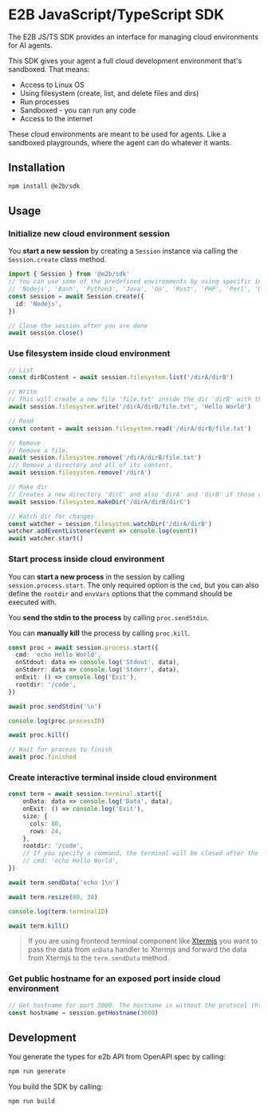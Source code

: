 # E2B JavaScript/TypeScript SDK

The E2B JS/TS SDK provides an interface for managing cloud environments for AI agents.

This SDK gives your agent a full cloud development environment that's sandboxed. That means:

- Access to Linux OS
- Using filesystem (create, list, and delete files and dirs)
- Run processes
- Sandboxed - you can run any code
- Access to the internet

These cloud environments are meant to be used for agents. Like a sandboxed playgrounds, where the agent can do whatever it wants.

## Installation

```sh
npm install @e2b/sdk
```

## Usage

### Initialize new cloud environment session

You **start a new session** by creating a `Session` instance via calling the `Session.create` class method.

```ts
import { Session } from '@e2b/sdk'
// You can use some of the predefined environments by using specific id:
// 'Nodejs', 'Bash', 'Python3', 'Java', 'Go', 'Rust', 'PHP', 'Perl', 'DotNET'
const session = await Session.create({ 
  id: 'Nodejs',
})

// Close the session after you are done
await session.close()
```

### Use filesystem inside cloud environment

```ts
// List
const dirBContent = await session.filesystem.list('/dirA/dirB')

// Write
// This will create a new file 'file.txt' inside the dir 'dirB' with the content 'Hello world'.
await session.filesystem.write('/dirA/dirB/file.txt', 'Hello World')

// Read
const content = await session.filesystem.read('/dirA/dirB/file.txt')

// Remove
// Remove a file.
await session.filesystem.remove('/dirA/dirB/file.txt')
/// Remove a directory and all of its content.
await session.filesystem.remove('/dirA')

// Make dir
// Creates a new directory 'dirC' and also 'dirA' and 'dirB' if those directories don't already exist.
await session.filesystem.makeDir('/dirA/dirB/dirC')

// Watch dir for changes
const watcher = session.filesystem.watchDir('/dirA/dirB')
watcher.addEventListener(event => console.log(event))
await watcher.start()
```

### Start process inside cloud environment

You can **start a new process** in the session by calling `session.process.start`. The only required option is the `cmd`, but you can also define the `rootdir` and `envVars` options that the command should be executed with.

You **send the stdin to the process** by calling `proc.sendStdin`.

You can **manually kill** the process by calling `proc.kill`.

```ts
const proc = await session.process.start({
  cmd: 'echo Hello World',
  onStdout: data => console.log('Stdout', data),
  onStderr: data => console.log('Stderr', data),
  onExit: () => console.log('Exit'),
  rootdir: '/code',
})

await proc.sendStdin('\n')

console.log(proc.processID)

await proc.kill()

// Wait for process to finish
await proc.finished
```

### Create interactive terminal inside cloud environment

```ts
const term = await session.terminal.start({
    onData: data => console.log('Data', data),
    onExit: () => console.log('Exit'),
    size: {
      cols: 80,
      rows: 24,
    },
    rootdir: '/code',
    // If you specify a command, the terminal will be closed after the command finishes.
    // cmd: 'echo Hello World',
})

await term.sendData('echo 1\n')

await term.resize(80, 30)

console.log(term.terminalID)

await term.kill()
```

> If you are using frontend terminal component like [Xtermjs](https://github.com/xtermjs/xterm.js/) you want to pass the data from `onData` handler to Xtermjs and forward the data from Xtermjs to the `term.sendData` method.

### Get public hostname for an exposed port inside cloud environment

```ts
// Get hostname for port 3000. The hostname is without the protocol (http://).
const hostname = session.getHostname(3000)
```

## Development

You generate the types for e2b API from OpenAPI spec by calling:

```sh
npm run generate
```

You build the SDK by calling:

```sh
npm run build
```
